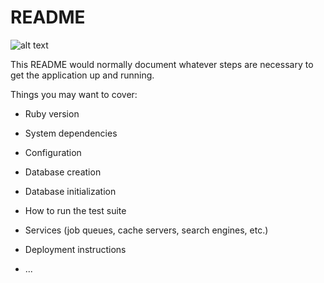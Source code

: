 # README

![alt text](https://travis-ci.org/mrteera/rails-bdd-tdd.svg?branch=master "Travis CI")


This README would normally document whatever steps are necessary to get the
application up and running.

Things you may want to cover:

* Ruby version

* System dependencies

* Configuration

* Database creation

* Database initialization

* How to run the test suite

* Services (job queues, cache servers, search engines, etc.)

* Deployment instructions

* ...
